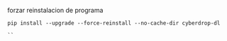 forzar reinstalacion de programa
```shell
pip install --upgrade --force-reinstall --no-cache-dir cyberdrop-dl

``